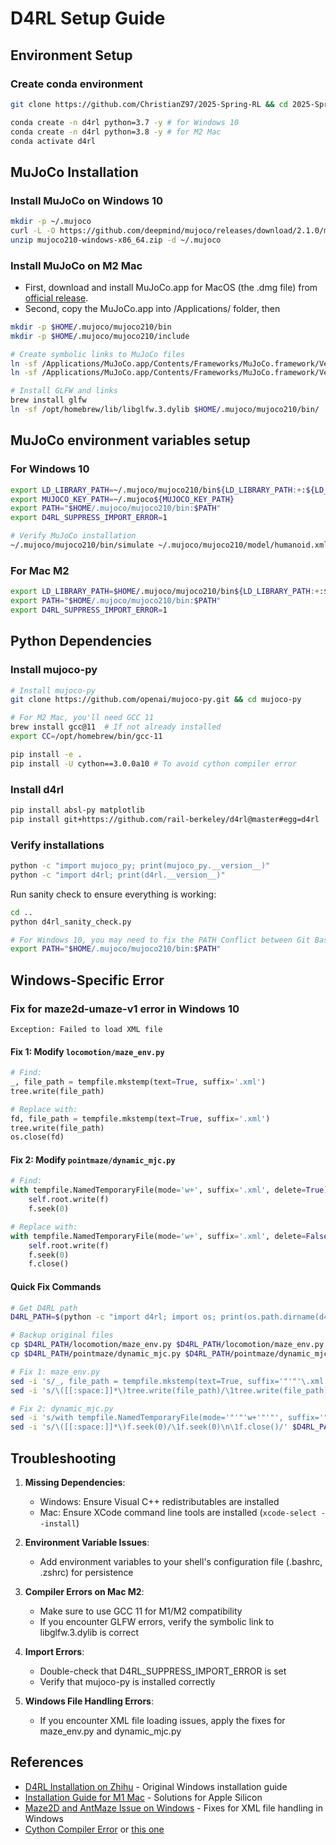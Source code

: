 # D4RL Setup Guide

## Environment Setup

### Create conda environment
```bash
git clone https://github.com/ChristianZ97/2025-Spring-RL && cd 2025-Spring-RL/HW1

conda create -n d4rl python=3.7 -y # for Windows 10
conda create -n d4rl python=3.8 -y # for M2 Mac
conda activate d4rl
```

## MuJoCo Installation

### Install MuJoCo on Windows 10
```bash
mkdir -p ~/.mujoco
curl -L -O https://github.com/deepmind/mujoco/releases/download/2.1.0/mujoco210-windows-x86_64.zip
unzip mujoco210-windows-x86_64.zip -d ~/.mujoco
```

### Install MuJoCo on M2 Mac
- First, download and install MuJoCo.app for MacOS (the .dmg file) from [official release](https://github.com/google-deepmind/mujoco/releases).
- Second, copy the MuJoCo.app into /Applications/ folder, then

```bash
mkdir -p $HOME/.mujoco/mujoco210/bin
mkdir -p $HOME/.mujoco/mujoco210/include

# Create symbolic links to MuJoCo files
ln -sf /Applications/MuJoCo.app/Contents/Frameworks/MuJoCo.framework/Versions/Current/Headers/ $HOME/.mujoco/mujoco210/include/
ln -sf /Applications/MuJoCo.app/Contents/Frameworks/MuJoCo.framework/Versions/Current/libmujoco.2.1.1.dylib $HOME/.mujoco/mujoco210/bin/libmujoco210.dylib

# Install GLFW and links
brew install glfw
ln -sf /opt/homebrew/lib/libglfw.3.dylib $HOME/.mujoco/mujoco210/bin/
```

## MuJoCo environment variables setup

### For Windows 10
```bash
export LD_LIBRARY_PATH=~/.mujoco/mujoco210/bin${LD_LIBRARY_PATH:+:${LD_LIBRARY_PATH}} 
export MUJOCO_KEY_PATH=~/.mujoco${MUJOCO_KEY_PATH}
export PATH="$HOME/.mujoco/mujoco210/bin:$PATH"
export D4RL_SUPPRESS_IMPORT_ERROR=1

# Verify MuJoCo installation
~/.mujoco/mujoco210/bin/simulate ~/.mujoco/mujoco210/model/humanoid.xml
```

### For Mac M2 
```bash
export LD_LIBRARY_PATH=$HOME/.mujoco/mujoco210/bin${LD_LIBRARY_PATH:+:${LD_LIBRARY_PATH}} 
export PATH="$HOME/.mujoco/mujoco210/bin:$PATH"
export D4RL_SUPPRESS_IMPORT_ERROR=1
```

## Python Dependencies

### Install mujoco-py
```bash
# Install mujoco-py
git clone https://github.com/openai/mujoco-py.git && cd mujoco-py

# For M2 Mac, you'll need GCC 11
brew install gcc@11  # If not already installed
export CC=/opt/homebrew/bin/gcc-11

pip install -e .
pip install -U cython==3.0.0a10 # To avoid cython compiler error
```

### Install d4rl
```bash
pip install absl-py matplotlib
pip install git+https://github.com/rail-berkeley/d4rl@master#egg=d4rl
```

### Verify installations
```bash
python -c "import mujoco_py; print(mujoco_py.__version__)"
python -c "import d4rl; print(d4rl.__version__)"
```

Run sanity check to ensure everything is working:
```bash
cd ..
python d4rl_sanity_check.py

# For Windows 10, you may need to fix the PATH Conflict between Git Bash and Conda.
export PATH="$HOME/.mujoco/mujoco210/bin:$PATH"
```

## Windows-Specific Error

### Fix for maze2d-umaze-v1 error in Windows 10
```
Exception: Failed to load XML file
```

#### Fix 1: Modify `locomotion/maze_env.py`
```python
# Find:
_, file_path = tempfile.mkstemp(text=True, suffix='.xml')
tree.write(file_path)

# Replace with:
fd, file_path = tempfile.mkstemp(text=True, suffix='.xml')
tree.write(file_path)
os.close(fd)
```

#### Fix 2: Modify `pointmaze/dynamic_mjc.py`
```python
# Find:
with tempfile.NamedTemporaryFile(mode='w+', suffix='.xml', delete=True) as f:
    self.root.write(f)
    f.seek(0)

# Replace with:
with tempfile.NamedTemporaryFile(mode='w+', suffix='.xml', delete=False) as f:
    self.root.write(f)
    f.seek(0)
    f.close()
```

#### Quick Fix Commands
```bash
# Get D4RL path
D4RL_PATH=$(python -c "import d4rl; import os; print(os.path.dirname(d4rl.__file__))")

# Backup original files
cp $D4RL_PATH/locomotion/maze_env.py $D4RL_PATH/locomotion/maze_env.py.bak
cp $D4RL_PATH/pointmaze/dynamic_mjc.py $D4RL_PATH/pointmaze/dynamic_mjc.py.bak

# Fix 1: maze_env.py
sed -i 's/_, file_path = tempfile.mkstemp(text=True, suffix='"'"'\.xml'"'"')/fd, file_path = tempfile.mkstemp(text=True, suffix='"'"'\.xml'"'"')/' $D4RL_PATH/locomotion/maze_env.py
sed -i 's/\([[:space:]]*\)tree.write(file_path)/\1tree.write(file_path)\n\1os.close(fd)/' $D4RL_PATH/locomotion/maze_env.py

# Fix 2: dynamic_mjc.py
sed -i 's/with tempfile.NamedTemporaryFile(mode='"'"'w+'"'"', suffix='"'"'\.xml'"'"', delete=True) as f:/with tempfile.NamedTemporaryFile(mode='"'"'w+'"'"', suffix='"'"'\.xml'"'"', delete=False) as f:/' $D4RL_PATH/pointmaze/dynamic_mjc.py
sed -i 's/\([[:space:]]*\)f.seek(0)/\1f.seek(0)\n\1f.close()/' $D4RL_PATH/pointmaze/dynamic_mjc.py
```

## Troubleshooting

1. **Missing Dependencies**:
   - Windows: Ensure Visual C++ redistributables are installed
   - Mac: Ensure XCode command line tools are installed (`xcode-select --install`)

2. **Environment Variable Issues**:
   - Add environment variables to your shell's configuration file (.bashrc, .zshrc) for persistence

3. **Compiler Errors on Mac M2**:
   - Make sure to use GCC 11 for M1/M2 compatibility
   - If you encounter GLFW errors, verify the symbolic link to libglfw.3.dylib is correct

4. **Import Errors**:
   - Double-check that D4RL_SUPPRESS_IMPORT_ERROR is set
   - Verify that mujoco-py is installed correctly

5. **Windows File Handling Errors**:
   - If you encounter XML file loading issues, apply the fixes for maze_env.py and dynamic_mjc.py

## References
- [D4RL Installation on Zhihu](https://zhuanlan.zhihu.com/p/434073300) - Original Windows installation guide
- [Installation Guide for M1 Mac](https://github.com/openai/mujoco-py/issues/682) - Solutions for Apple Silicon
- [Maze2D and AntMaze Issue on Windows](https://github.com/Farama-Foundation/D4RL/pull/148/commits/dcb5695f1d8919301f7c92a9c710c86d048e64fa) - Fixes for XML file handling in Windows
- [Cython Compiler Error](https://github.com/openai/mujoco-py/issues/786) or [this one](https://github.com/openai/mujoco-py/issues/773)
